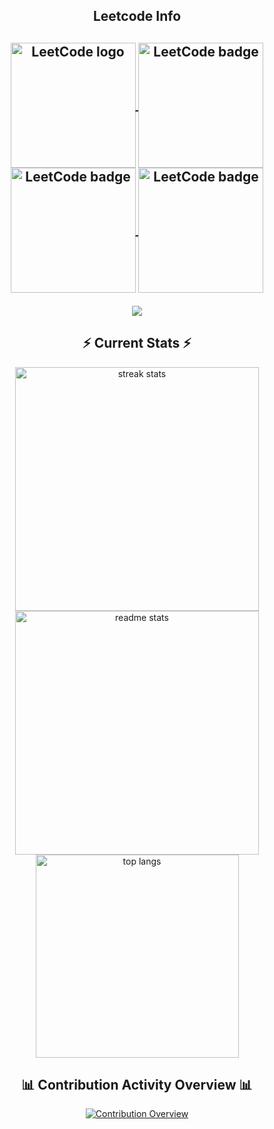 
<h2 align="center">Leetcode Info<h2>  
<p align="center">
  <a href="https://leetcode.com/92kareeem/" target="_blank">
    <img align="center" src="https://assets.leetcode.com/static_assets/marketing/2024-50-lg.png" alt="LeetCode logo" height="200" width="200" />
  </a>
  <a href="https://leetcode.com/92kareeem/" target="_blank">
    <img align="center" src="https://leetcode.com/static/images/badges/dcc-2024-9.png" alt="LeetCode badge" height="200" width="200" />
  </a>
  <a href="https://leetcode.com/92kareeem/" target="_blank">
    <img align="center" src="https://leetcode.com/static/images/badges/dcc-2024-8.png" alt="LeetCode badge" height="200" width="200" />
  </a>
  <a href="https://leetcode.com/92kareeem/" target="_blank">
    <img align="center" src="https://assets.leetcode.com/static_assets/marketing/2024-100.gif" alt="LeetCode badge" height="200" width="200" />
  </a>
</p>

<p align="center">
  <img align=top flex-grow=1 src="https://leetcard.jacoblin.cool/92kareeem?theme=dark&font=Nunito&ext=heatmap" />  
</p>

<h2 align="center">⚡ Current Stats ⚡</h2>
<div align=center>
  <img width=390 src="https://streak-stats.demolab.com/?user=92kareeem&count_private=true&theme=react&border_radius=10" alt="streak stats"/>
  <img width=390 src="https://github-readme-stats.vercel.app/api?username=92kareeem&show_icons=true&theme=react&rank_icon=github&border_radius=10" alt="readme stats" />
  <img width=325 align="center" src="https://github-readme-stats.vercel.app/api/top-langs/?username=92kareeem&hide=HTML&langs_count=8&layout=compact&theme=react&border_radius=10&size_weight=0.5&count_weight=0.5&exclude_repo=github-readme-stats" alt="top langs" />
</div>

<div align="center"> 
  <h2>📊 Contribution Activity Overview 📊</h2>
  <p align="center">
    <a href="https://github.com/92kareeem" target="_blank">
      <img src="https://github-readme-activity-graph.cyclic.app/graph?username=92kareeem&theme=react-dark" alt="Contribution Overview" />
    </a>
  </p>
</div>
